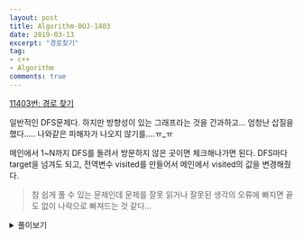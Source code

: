 ```yaml
---
layout: post
title: Algorithm-BOJ-1403
date: 2019-03-13
excerpt: "경로찾기"
tag:
- c++
- Algorithm
comments: true
---
```


[11403번: 경로 찾기](https://www.acmicpc.net/problem/11403)

일반적인 DFS문제다. 하지만 방향성이 있는 그래프라는 것을 간과하고... 엄청난 삽질을 했다..... 나와같은 피해자가 나오지 않기를....ㅠ_ㅠ

메인에서 1~N까지 DFS를 돌려서 방문하지 않은 곳이면 체크해나가면 된다. DFS마다 target을 넘겨도 되고, 전역변수 visited를 만들어서 메인에서 visited의 값을 변경해줬다.

> 참 쉽게 풀 수 있는 문제인데 문제를 잘못 읽거나 잘못된 생각의 오류에 빠지면 끝도 없이 나락으로 빠져드는 것 같다...


<details><summary>풀이보기</summary>
<div markdown="1">
    ```c++
        #include <iostream>
        #include <vector>
        using namespace std;
        
        int map[101][101];
        bool connected[101][101];
        int visited;
        vector<vector <int>> graph;
        
        int N;
        
        void dfs(int n) {
            for(int i=0; i<graph[n].size(); i++) {
                int next = graph[n][i];
                if(!connected[visited][next]) {
                    connected[visited][next] = true;
                    dfs(next);
                }
            }
        }
        
        int main(int argc, const char * argv[]) {
            scanf("%d", &N);
            
            graph.resize(N+1);
            for(int i=1; i<=N; i++) {
                for(int j=1; j<=N; j++) {
                    scanf(" %d", &map[i][j]);
                    if(map[i][j]) graph[i].push_back(j);
                }
            }
            
            for(int i=1; i<=N; i++) {
                visited = i;
                dfs(i);
            }
            
        //    printf("===================\n");
            
            for(int i=1; i<=N; i++) {
                for(int j=1; j<=N; j++) {
                    printf("%d ", connected[i][j]);
                }
                printf("\n");
            }
            
            return 0;
        }
    ```
</div>
</details>    